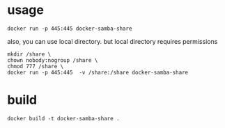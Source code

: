 # usage

```
docker run -p 445:445 docker-samba-share
```

also, you can use local directory.
but local directory requires permissions

```
mkdir /share \
chown nobody:nogroup /share \
chmod 777 /share \
docker run -p 445:445  -v /share:/share docker-samba-share
```

# build
```
docker build -t docker-samba-share .
```